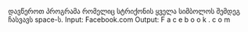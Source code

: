 ﻿დავწეროთ პროგრამა რომელიც სტრიქონის ყველა სიმბოლოს შემდეგ ჩასვავს
space-ს.
Input: Facebook.com
Output: F a c e b o o k . c o m